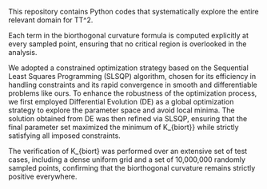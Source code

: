 This repository contains Python codes that systematically explore the entire relevant domain for TT^2.

Each term in the biorthogonal curvature formula is computed explicitly at every sampled point, ensuring that no critical region is overlooked in the analysis.  

We adopted a constrained optimization strategy based on the Sequential Least Squares Programming (SLSQP) algorithm, chosen for its efficiency in handling constraints and its rapid convergence in smooth and differentiable problems like ours. To enhance the robustness of the optimization process, we first employed Differential Evolution (DE) as a global optimization strategy to explore the parameter space and avoid local minima. The solution obtained from DE was then refined via SLSQP, ensuring that the final parameter set maximized the minimum of K_{biort}} while strictly satisfying all imposed constraints.  

The verification of K_{biort} was performed over an extensive set of test cases, including a dense uniform grid and a set of 10,000,000 randomly sampled points, confirming that the biorthogonal curvature remains strictly positive everywhere.

